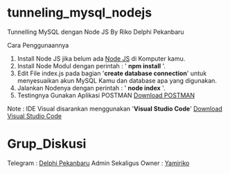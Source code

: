 # tunneling_mysql_nodejs
 Tunnelling MySQL dengan Node JS By Riko Delphi Pekanbaru

 Cara Penggunaannya
 1. Install Node JS jika belum ada <a href="https://nodejs.org/en/" target="_blank">Node JS</a> di Komputer kamu.
 2. Install Node Modul dengan perintah : ' <b>npm install</b> '.
 3. Edit File index.js pada bagian '<b>create database connection</b>' untuk menyesuaikan akun MySQL Kamu dan database apa yang digunakan.
 4. Jalankan Nodenya dengan perintah : ' <b>node index</b> '.
 5. Testingnya Gunakan Aplikasi POSTMAN <a href="https://www.postman.com/downloads/" target="_blank">Download POSTMAN</a>

 Note :
 IDE Visual disarankan menggunakan '<b>Visual Studio Code</b>' <a href="https://code.visualstudio.com/download" target="_blank">Download Visual Studio Code</a>

# Grup_Diskusi
Telegram : <a href="https://t.me/delphipekanbaru" target="_blank">Delphi Pekanbaru</a>
Admin Sekaligus Owner : <a href="https://t.me/Yamiriko" target="_blank">Yamiriko</a> 